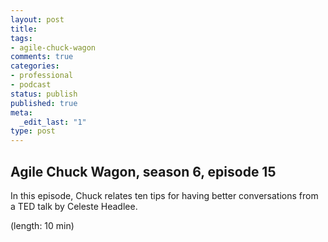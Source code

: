 ```yaml
---
layout: post
title: 
tags:
- agile-chuck-wagon
comments: true
categories:
- professional
- podcast
status: publish
published: true
meta:
  _edit_last: "1"
type: post
---
```


## Agile Chuck Wagon, season 6, episode 15

In this episode, Chuck relates ten tips for having better conversations from a TED talk by Celeste Headlee.

  (length: 10 min)
